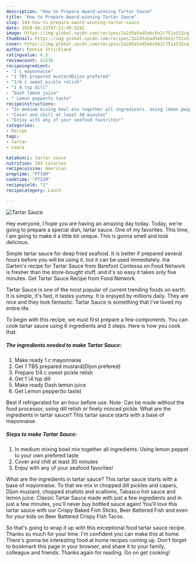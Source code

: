 ```yaml
---
description: "How to Prepare Award-winning Tartar Sauce"
title: "How to Prepare Award-winning Tartar Sauce"
slug: 344-how-to-prepare-award-winning-tartar-sauce
date: 2020-06-23T07:21:49.524Z
image: https://img-global.cpcdn.com/recipes/2a2d5a5ad5ebc6e2/751x532cq70/tartar-sauce-recipe-main-photo.jpg
thumbnail: https://img-global.cpcdn.com/recipes/2a2d5a5ad5ebc6e2/751x532cq70/tartar-sauce-recipe-main-photo.jpg
cover: https://img-global.cpcdn.com/recipes/2a2d5a5ad5ebc6e2/751x532cq70/tartar-sauce-recipe-main-photo.jpg
author: Ronnie Strickland
ratingvalue: 4.5
reviewcount: 41536
recipeingredient:
- "1 c mayonnaise"
- "1 TBS prepared mustardDijon prefered"
- "1/4 c sweet pickle relish"
- "1 4 tsp dill"
- "Dash lemon juice"
- " Lemon pepperto taste"
recipeinstructions:
- "In medium mixing bowl mix together all ingredients. Using lemon peppet to your own prefered taste"
- "Cover and chill at least 30 minutes"
- "Enjoy with any of your seafood favorites!"
categories:
- Recipe
tags:
- tartar
- sauce

katakunci: tartar sauce 
nutrition: 103 calories
recipecuisine: American
preptime: "PT16M"
cooktime: "PT32M"
recipeyield: "1"
recipecategory: Lunch

---
```



![Tartar Sauce](https://img-global.cpcdn.com/recipes/2a2d5a5ad5ebc6e2/751x532cq70/tartar-sauce-recipe-main-photo.jpg)

Hey everyone, I hope you are having an amazing day today. Today, we're going to prepare a special dish, tartar sauce. One of my favorites. This time, I am going to make it a little bit unique. This is gonna smell and look delicious.

Simple tartar sauce for deep fried seafood. It is better if prepared several hours before you will be using it, but it can be used immediately. Ina Garten&#39;s recipe for Tartar Sauce from Barefoot Contessa on Food Network is fresher than the store-bought stuff, and it&#39;s so easy it takes only five minutes. Get Tartar Sauce Recipe from Food Network.

Tartar Sauce is one of the most popular of current trending foods on earth. It is simple, it's fast, it tastes yummy. It is enjoyed by millions daily. They are nice and they look fantastic. Tartar Sauce is something that I've loved my entire life.


To begin with this recipe, we must first prepare a few components. You can cook tartar sauce using 6 ingredients and 3 steps. Here is how you cook that.

<!--inarticleads1-->

##### The ingredients needed to make Tartar Sauce:

1. Make ready 1 c mayonnaise
1. Get 1 TBS prepared mustard(Dijon prefered)
1. Prepare 1/4 c sweet pickle relish
1. Get 1 \4 tsp dill
1. Make ready Dash lemon juice
1. Get  Lemon pepper(to taste)


Best if refrigerated for an hour before use. Note: Can be made without the food processor, using dill relish or finely minced pickle. What are the ingredients in tartar sauce? This tartar sauce starts with a base of mayonnaise. 

<!--inarticleads2-->

##### Steps to make Tartar Sauce:

1. In medium mixing bowl mix together all ingredients. Using lemon peppet to your own prefered taste
1. Cover and chill at least 30 minutes
1. Enjoy with any of your seafood favorites!


What are the ingredients in tartar sauce? This tartar sauce starts with a base of mayonnaise. To that we mix in chopped dill pickles and capers, Dijon mustard, chopped shallots and scallions, Tabasco hot sauce and lemon juice. Classic Tartar Sauce made with just a few ingredients and in just a few minutes, you&#39;ll never buy bottled sauce again! You&#39;ll love this tartar sauce with our Crispy Baked Fish Sticks, Beer Battered Fish and even for your kids on Beer Battered Crispy Fish Tacos. 

So that's going to wrap it up with this exceptional food tartar sauce recipe. Thanks so much for your time. I'm confident you can make this at home. There's gonna be interesting food at home recipes coming up. Don't forget to bookmark this page in your browser, and share it to your family, colleague and friends. Thanks again for reading. Go on get cooking!
